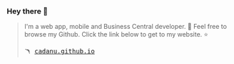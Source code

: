 ### Hey there 👋
> I'm a web app, mobile and Business Central developer.
💫 Feel free to browse my Github. Click the link below to get to my website. ⭐<br>
> <pre>🪃 <a href="https://cadanu.github.io">cadanu.github.io</a></pre>

<!--
**cadanu/cadanu** is a ✨ _special_ ✨ repository because its `README.md` (this file) appears on your GitHub profile.

Here are some ideas to get you started:

- 🔭 I’m currently working on ...
- 🌱 I’m currently learning ...
- 👯 I’m looking to collaborate on ...
- 🤔 I’m looking for help with ...
- 💬 Ask me about ...
- 📫 How to reach me: ...
- 😄 Pronouns: ...
- ⚡ Fun fact: ...
-->
